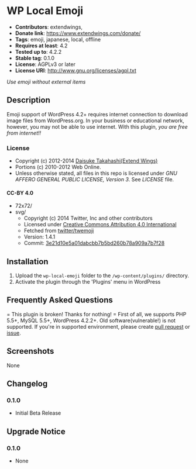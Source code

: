 # WP Local Emoji
* **Contributors**: extendwings,
* **Donate link**: https://www.extendwings.com/donate/
* **Tags**: emoji, japanese, local, offline
* **Requires at least**: 4.2
* **Tested up to**: 4.2.2
* **Stable tag**: 0.1.0
* **License**: AGPLv3 or later
* **License URI**: http://www.gnu.org/licenses/agpl.txt

*Use emoji without external items*

## Description

Emoji support of WordPress 4.2+ requires internet connection to download image files from WordPress.org. In your business or educational network, however, you may not be able to use internet.
With this plugin, *you are free from internet!!*

### License
* Copyright (c) 2012-2014 [Daisuke Takahashi(Extend Wings)](https://www.extendwings.com/)
* Portions (c) 2010-2012 Web Online.
* Unless otherwise stated, all files in this repo is licensed under *GNU AFFERO GENERAL PUBLIC LICENSE, Version 3*. See *LICENSE* file.

#### CC-BY 4.0
* 72x72/
* svg/
	* Copyright (c) 2014 Twitter, Inc and other contributors
	* Licensed under [Creative Commons Attribution 4.0 International](https://raw.githubusercontent.com/twitter/twemoji/3e21d10e5a01dabcbb7b5bd260b78a909a7b7f28/LICENSE-GRAPHICS)
	* Fetched from [twitter/twemoji](https://github.com/twitter/twemoji)
	* Version: 1.4.1
	* Commit: [3e21d10e5a01dabcbb7b5bd260b78a909a7b7f28](https://github.com/twitter/twemoji/commit/3e21d10e5a01dabcbb7b5bd260b78a909a7b7f28)

## Installation

1. Upload the `wp-local-emoji` folder to the `/wp-content/plugins/` directory.
1. Activate the plugin through the 'Plugins' menu in WordPress

## Frequently Asked Questions

= This plugin is broken! Thanks for nothing! =
First of all, we supports PHP 5.5+, MySQL 5.5+, WordPress 4.2.2+. Old software(vulnerable!) is not supported.
If you're in supported environment, please create [pull request](https://github.com/shield-9/wp-local-emoji/compare/) or [issue](https://github.com/shield-9/wp-local-emoji/issues/new).

## Screenshots

None

## Changelog

### 0.1.0
* Initial Beta Release

## Upgrade Notice

### 0.1.0
* None
